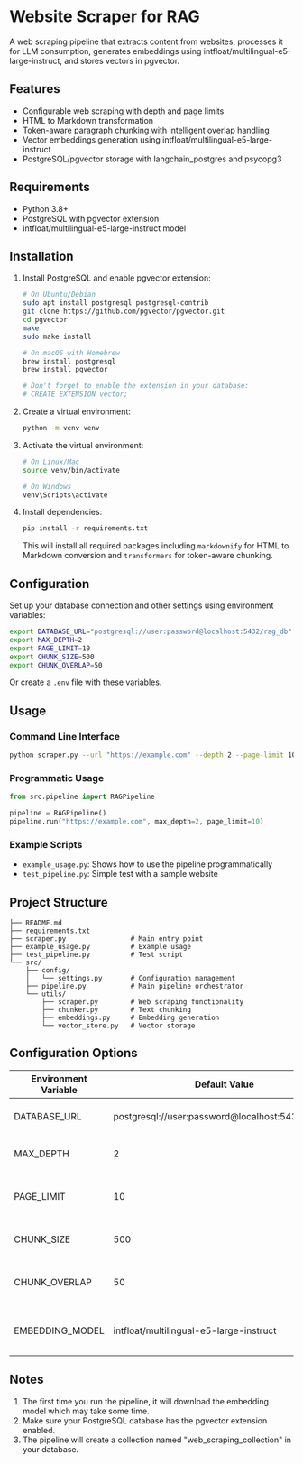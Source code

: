 # Website Scraper for RAG

A web scraping pipeline that extracts content from websites, processes it for LLM consumption, generates embeddings using intfloat/multilingual-e5-large-instruct, and stores vectors in pgvector.

## Features
- Configurable web scraping with depth and page limits
- HTML to Markdown transformation
- Token-aware paragraph chunking with intelligent overlap handling
- Vector embeddings generation using intfloat/multilingual-e5-large-instruct
- PostgreSQL/pgvector storage with langchain_postgres and psycopg3

## Requirements
- Python 3.8+
- PostgreSQL with pgvector extension
- intfloat/multilingual-e5-large-instruct model

## Installation

1. Install PostgreSQL and enable pgvector extension:
   ```bash
   # On Ubuntu/Debian
   sudo apt install postgresql postgresql-contrib
   git clone https://github.com/pgvector/pgvector.git
   cd pgvector
   make
   sudo make install
   
   # On macOS with Homebrew
   brew install postgresql
   brew install pgvector
   
   # Don't forget to enable the extension in your database:
   # CREATE EXTENSION vector;
   ```

2. Create a virtual environment:
   ```bash
   python -m venv venv
   ```

3. Activate the virtual environment:
   ```bash
   # On Linux/Mac
   source venv/bin/activate
   
   # On Windows
   venv\Scripts\activate
   ```

4. Install dependencies:
   ```bash
   pip install -r requirements.txt
   ```
   
   This will install all required packages including `markdownify` for HTML to Markdown conversion and `transformers` for token-aware chunking.

## Configuration

Set up your database connection and other settings using environment variables:

```bash
export DATABASE_URL="postgresql://user:password@localhost:5432/rag_db"
export MAX_DEPTH=2
export PAGE_LIMIT=10
export CHUNK_SIZE=500
export CHUNK_OVERLAP=50
```

Or create a `.env` file with these variables.

## Usage

### Command Line Interface
```bash
python scraper.py --url "https://example.com" --depth 2 --page-limit 10
```

### Programmatic Usage
```python
from src.pipeline import RAGPipeline

pipeline = RAGPipeline()
pipeline.run("https://example.com", max_depth=2, page_limit=10)
```

### Example Scripts
- `example_usage.py`: Shows how to use the pipeline programmatically
- `test_pipeline.py`: Simple test with a sample website

## Project Structure
```
├── README.md
├── requirements.txt
├── scraper.py                # Main entry point
├── example_usage.py          # Example usage
├── test_pipeline.py          # Test script
└── src/
    ├── config/
    │   └── settings.py       # Configuration management
    ├── pipeline.py           # Main pipeline orchestrator
    └── utils/
        ├── scraper.py        # Web scraping functionality
        ├── chunker.py        # Text chunking
        ├── embeddings.py     # Embedding generation
        └── vector_store.py   # Vector storage
```

## Configuration Options

| Environment Variable | Default Value | Description |
|---------------------|---------------|-------------|
| DATABASE_URL | postgresql://user:password@localhost:5432/rag_db | PostgreSQL connection string |
| MAX_DEPTH | 2 | Maximum crawling depth |
| PAGE_LIMIT | 10 | Maximum number of pages to scrape |
| CHUNK_SIZE | 500 | Size of text chunks in characters |
| CHUNK_OVERLAP | 50 | Overlap between chunks in characters |
| EMBEDDING_MODEL | intfloat/multilingual-e5-large-instruct | Sentence transformer model for embeddings |

## Notes

1. The first time you run the pipeline, it will download the embedding model which may take some time.
2. Make sure your PostgreSQL database has the pgvector extension enabled.
3. The pipeline will create a collection named "web_scraping_collection" in your database.